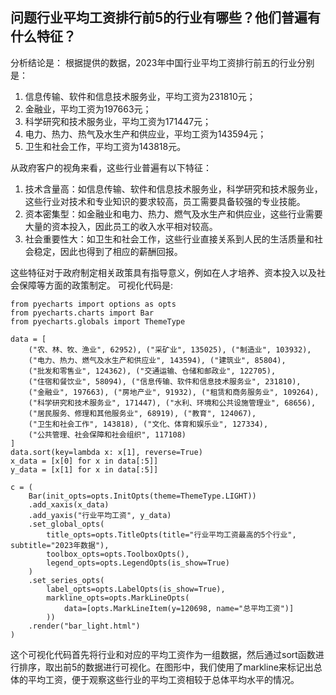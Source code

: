 ## 问题行业平均工资排行前5的行业有哪些？他们普遍有什么特征？
分析结论是：
根据提供的数据，2023年中国行业平均工资排行前五的行业分别是：

1. 信息传输、软件和信息技术服务业，平均工资为231810元；
2. 金融业，平均工资为197663元；
3. 科学研究和技术服务业，平均工资为171447元；
4. 电力、热力、热气及水生产和供应业，平均工资为143594元；
5. 卫生和社会工作，平均工资为143818元。

从政府客户的视角来看，这些行业普遍有以下特征：

1. 技术含量高：如信息传输、软件和信息技术服务业，科学研究和技术服务业，这些行业对技术和专业知识的要求较高，员工需要具备较强的专业技能。
2. 资本密集型：如金融业和电力、热力、燃气及水生产和供应业，这些行业需要大量的资本投入，因此员工的收入水平相对较高。
3. 社会重要性大：如卫生和社会工作，这些行业直接关系到人民的生活质量和社会稳定，因此也得到了相应的薪酬回报。

这些特征对于政府制定相关政策具有指导意义，例如在人才培养、资本投入以及社会保障等方面的政策制定。
可视化代码是:
```
from pyecharts import options as opts
from pyecharts.charts import Bar
from pyecharts.globals import ThemeType

data = [
    ("农、林、牧、渔业", 62952), ("采矿业", 135025), ("制造业", 103932),
    ("电力、热力、燃气及水生产和供应业", 143594), ("建筑业", 85804),
    ("批发和零售业", 124362), ("交通运输、仓储和邮政业", 122705),
    ("住宿和餐饮业", 58094), ("信息传输、软件和信息技术服务业", 231810),
    ("金融业", 197663), ("房地产业", 91932), ("租赁和商务服务业", 109264),
    ("科学研究和技术服务业", 171447), ("水利、环境和公共设施管理业", 68656),
    ("居民服务、修理和其他服务业", 68919), ("教育", 124067),
    ("卫生和社会工作", 143818), ("文化、体育和娱乐业", 127334),
    ("公共管理、社会保障和社会组织", 117108)
]
data.sort(key=lambda x: x[1], reverse=True)
x_data = [x[0] for x in data[:5]]
y_data = [x[1] for x in data[:5]]

c = (
    Bar(init_opts=opts.InitOpts(theme=ThemeType.LIGHT))
    .add_xaxis(x_data)
    .add_yaxis("行业平均工资", y_data)
    .set_global_opts(
        title_opts=opts.TitleOpts(title="行业平均工资最高的5个行业", subtitle="2023年数据"),
        toolbox_opts=opts.ToolboxOpts(),
        legend_opts=opts.LegendOpts(is_show=True)
    )
    .set_series_opts(
        label_opts=opts.LabelOpts(is_show=True),
        markline_opts=opts.MarkLineOpts(
            data=[opts.MarkLineItem(y=120698, name="总平均工资")]
        ))
    .render("bar_light.html")
)
```
这个可视化代码首先将行业和对应的平均工资作为一组数据，然后通过sort函数进行排序，取出前5的数据进行可视化。在图形中，我们使用了markline来标记出总体的平均工资，便于观察这些行业的平均工资相较于总体平均水平的情况。
